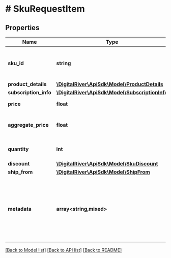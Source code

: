 # # SkuRequestItem

## Properties

Name | Type | Description | Notes
------------ | ------------- | ------------- | -------------
**sku_id** | **string** | The identifier of the stock keeping unit (SKU). | [optional]
**product_details** | [**\DigitalRiver\ApiSdk\Model\ProductDetails**](ProductDetails.md) |  | [optional]
**subscription_info** | [**\DigitalRiver\ApiSdk\Model\SubscriptionInfo**](SubscriptionInfo.md) |  | [optional]
**price** | **float** | The price of an item. | [optional]
**aggregate_price** | **float** | The total price of multiple items. | [optional]
**quantity** | **int** | The number of items. | [optional]
**discount** | [**\DigitalRiver\ApiSdk\Model\SkuDiscount**](SkuDiscount.md) |  | [optional]
**ship_from** | [**\DigitalRiver\ApiSdk\Model\ShipFrom**](ShipFrom.md) |  | [optional]
**metadata** | **array<string,mixed>** | Key-value pairs used to store additional data. Value can be string, boolean or integer types. | [optional]

[[Back to Model list]](../../README.md#models) [[Back to API list]](../../README.md#endpoints) [[Back to README]](../../README.md)
